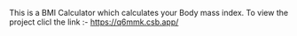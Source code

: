 This is a BMI Calculator which calculates your Body mass index. 
To view the project clicl the link  :- https://q6mmk.csb.app/
